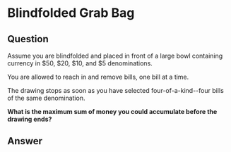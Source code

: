 # Blindfolded Grab Bag

## Question
Assume you are blindfolded and placed in front of a large bowl containing currency in $50, $20, $10, and $5 denominations.

You are allowed to reach in and remove bills, one bill at a time.

The drawing stops as soon as you have selected four-of-a-kind--four bills of the same denomination.

__What is the maximum sum of money you could accumulate before the drawing ends?__

## Answer